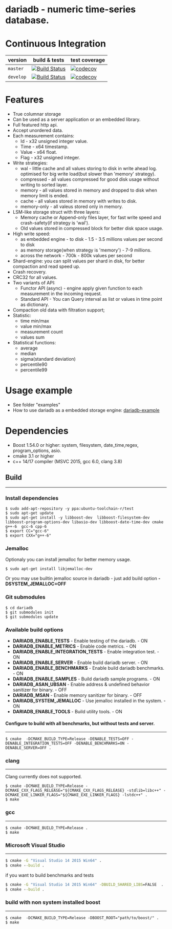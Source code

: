 # dariadb - numeric time-series database.

# Continuous Integration

|  version | build & tests | test coverage |
|---------------------|---------|----------|
| `master`   | [![Build Status](https://travis-ci.org/lysevi/dariadb.svg?branch=master)](https://travis-ci.org/lysevi/dariadb) |  [![codecov](https://codecov.io/gh/lysevi/dariadb/branch/master/graph/badge.svg)](https://codecov.io/gh/lysevi/dariadb) |
| `develop` | [![Build Status](https://travis-ci.org/lysevi/dariadb.svg?branch=dev)](https://travis-ci.org/lysevi/dariadb) | [![codecov](https://codecov.io/gh/lysevi/dariadb/branch/dev/graph/badge.svg)](https://codecov.io/gh/lysevi/dariadb) |
 

# Features
* True columnar storage
* Can be used as a server application or an embedded library.
* Full featured http api.
* Accept unordered data.
* Each measurement contains:
  - Id - x32 unsigned integer value.
  - Time - x64 timestamp.
  - Value - x64 float.
  - Flag - x32 unsigned integer.
* Write strategies:
  - wal - little cache and all values storing to disk in write ahead log. optimised for big write load(but slower than 'memory' strategy).
  - compressed - all values compressed for good disk usage without writing to sorted layer.
  - memory - all values stored in memory and dropped to disk when memory limit is ended.
  - cache - all values stored in memory with writes to disk.
  - memory-only - all valeus stored only in memory.
* LSM-like storage struct with three layers:
  - Memory cache or Append-only files layer, for fast write speed and crash-safety(if strategy is 'wal').
  - Old values stored in compressed block for better disk space usage.
* High write speed:
  - as embedded engine - to disk - 1.5 - 3.5 millions values per second to disk
  - as memory storage(when strategy is 'memory') - 7-9 millions.
  - across the network - 700k - 800k values per second
* Shard-engine: you can split values per shard in disk, for better compaction and read speed up.
* Crash recovery.
* CRC32 for all values.
* Two variants of API:
  - Functor API (async) -  engine apply given function to each measurement in the incoming request.
  - Standard API - You can Query interval as list or values in time point as dictionary.
* Compaction old data with filtration support;
* Statistic:
  - time min/max
  - value min/max
  - measurement count
  - values sum
* Statistical functions: 
  - average
  - median
  - sigma(standard deviation)
  - percentile90
  - percentile99

# Usage example
- See folder "examples"
- How to use dariadb as a embedded storage engine: [dariadb-example](https://github.com/lysevi/dariadb-example)

# Dependencies
* Boost 1.54.0 or higher: system, filesystem, date_time,regex, program_options, asio.
* cmake 3.1 or higher
* c++ 14/17 compiler (MSVC 2015, gcc 6.0, clang 3.8)

## Build
---

### Install dependencies

```shell
$ sudo add-apt-repository -y ppa:ubuntu-toolchain-r/test
$ sudo apt-get update
$ sudo apt-get install -y libboost-dev  libboost-filesystem-dev libboost-program-options-dev libasio-dev libboost-date-time-dev cmake  g++-6  gcc-6 cpp-6 
$ export CC="gcc-6"
$ export CXX="g++-6"
```

### Jemalloc
Optionaly you can install jemalloc for better memory usage. 
```shell
$ sudo apt-get install libjemalloc-dev
```

Or you may use builtin jemalloc source in dariadb  - just add build option **-DSYSTEM_JEMALLOC=OFF**

### Git submodules
```shell
$ cd dariadb
$ git submodules init 
$ git submodules update
```
### Available build options
- **DARIADB_ENABLE_TESTS** - Enable testing of the dariadb. - ON
- **DARIADB_ENABLE_METRICS** - Enable code metrics. - ON
- **DARIADB_ENABLE_INTEGRATION_TESTS** - Enable integration test. - ON
- **DARIADB_ENABLE_SERVER** - Enable build dariadb server. - ON
- **DARIADB_ENABLE_BENCHMARKS** - Enable build dariadb benchmarks. - ON
- **DARIADB_ENABLE_SAMPLES** - Build dariadb sample programs. - ON
- **DARIADB_ASAN_UBSAN**  - Enable address & undefined behavior sanitizer for binary. - OFF
- **DARIADB_MSAN** - Enable memory sanitizer for binary. - OFF
- **DARIADB_SYSTEM_JEMALLOC** - Use jemalloc installed in the system. - ON
- **DARIADB_ENABLE_TOOLS** - Build utility tools. - ON

#### Configure to build with all benchmarks, but without tests and server.
---
```shell
$ cmake  -DCMAKE_BUILD_TYPE=Release -DENABLE_TESTS=OFF -DENABLE_INTEGRATION_TESTS=OFF -DENABLE_BENCHMARKS=ON -DENABLE_SERVER=OFF . 
```

### clang
---
Clang currently does not supported.
```shell
$ cmake -DCMAKE_BUILD_TYPE=Release -DCMAKE_CXX_FLAGS_RELEASE="${CMAKE_CXX_FLAGS_RELEASE} -stdlib=libc++" -DCMAKE_EXE_LINKER_FLAGS="${CMAKE_EXE_LINKER_FLAGS} -lstdc++" .
$ make
```

### gcc
---
```shell
$ cmake -DCMAKE_BUILD_TYPE=Release .
$ make
```

### Microsoft Visual Studio
---
```cmd
$ cmake -G "Visual Studio 14 2015 Win64" .
$ cmake --build .
```
if you want to build benchmarks and tests
```cmd
$ cmake -G "Visual Studio 14 2015 Win64" -DBUILD_SHARED_LIBS=FALSE  .
$ cmake --build .
```

### build with non system installed boost
---
```shell
$ cmake  -DCMAKE_BUILD_TYPE=Release -DBOOST_ROOT="path/to/boost/" .
$ make
```

